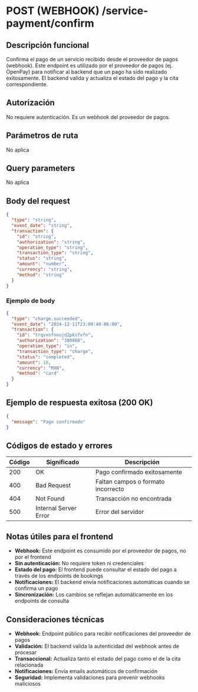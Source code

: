 # POST (WEBHOOK) /service-payment/confirm

## Descripción funcional

Confirma el pago de un servicio recibido desde el proveedor de pagos (webhook). Este endpoint es utilizado por el proveedor de pagos (ej. OpenPay) para notificar al backend que un pago ha sido realizado exitosamente. El backend valida y actualiza el estado del pago y la cita correspondiente.

## Autorización

No requiere autenticación. Es un webhook del proveedor de pagos.

## Parámetros de ruta

No aplica

## Query parameters

No aplica

## Body del request

```json
{
  "type": "string",
  "event_date": "string",
  "transaction": {
    "id": "string",
    "authorization": "string",
    "operation_type": "string",
    "transaction_type": "string",
    "status": "string",
    "amount": "number",
    "currency": "string",
    "method": "string"
  }
}
```

### Ejemplo de body

```json
{
  "type": "charge.succeeded",
  "event_date": "2024-12-11T23:09:40-06:00",
  "transaction": {
    "id": "trqvxnfnoujd2pksfvfn",
    "authorization": "380860",
    "operation_type": "in",
    "transaction_type": "charge",
    "status": "completed",
    "amount": 10,
    "currency": "MXN",
    "method": "card"
  }
}
```

## Ejemplo de respuesta exitosa (200 OK)

```json
{
  "message": "Pago confirmado"
}
```

## Códigos de estado y errores

| Código | Significado | Descripción |
|--------|-------------|-------------|
| 200 | OK | Pago confirmado exitosamente |
| 400 | Bad Request | Faltan campos o formato incorrecto |
| 404 | Not Found | Transacción no encontrada |
| 500 | Internal Server Error | Error del servidor |

## Notas útiles para el frontend

- **Webhook:** Este endpoint es consumido por el proveedor de pagos, no por el frontend
- **Sin autenticación:** No requiere token ni credenciales
- **Estado del pago:** El frontend puede consultar el estado del pago a través de los endpoints de bookings
- **Notificaciones:** El backend envía notificaciones automáticas cuando se confirma un pago
- **Sincronización:** Los cambios se reflejan automáticamente en los endpoints de consulta

## Consideraciones técnicas

- **Webhook:** Endpoint público para recibir notificaciones del proveedor de pagos
- **Validación:** El backend valida la autenticidad del webhook antes de procesar
- **Transaccional:** Actualiza tanto el estado del pago como el de la cita relacionada
- **Notificaciones:** Envía emails automáticos de confirmación
- **Seguridad:** Implementa validaciones para prevenir webhooks maliciosos
